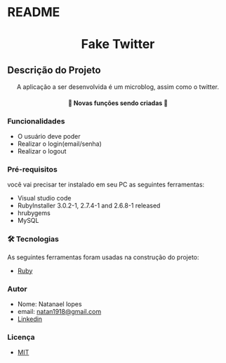 # README

<h1 align="center">Fake Twitter</h1>


## Descrição do Projeto
<p align="center">A aplicação a ser desenvolvida é um microblog, assim como o twitter.</p>


<h4 align="center"> 
	🚧   Novas funções sendo criadas  🚧
</h4>


### Funcionalidades

* O usuário deve poder
* Realizar o login(email/senha)
* Realizar o logout

### Pré-requisitos

você vai precisar ter instalado em seu PC as seguintes ferramentas:
- Visual studio code
- RubyInstaller 3.0.2-1, 2.7.4-1 and 2.6.8-1 released
- hrubygems
- MySQL


### 🛠 Tecnologias

As seguintes ferramentas foram usadas na construção do projeto:


- [Ruby](https://www.ruby-lang.org/pt/)


### Autor
- Nome: Natanael lopes
- email: natan1918@gmail.com
- [Linkedin](https://www.linkedin.com/in/natan-lopes-722201136/)


### Licença
- [MIT](https://github.com/EdsonNeto2533/creditoParaTodos/blob/master/Licença)



